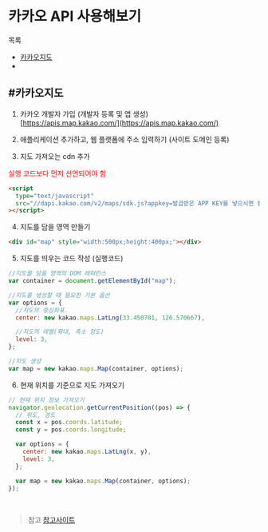 # 카카오 API 사용해보기

목록

- [카카오지도](#카카오지도)
- []()

## #카카오지도

1. 카카오 개발자 가입 (개발자 등록 및 앱 생성)<br>
   [https://apis.map.kakao.com/](https://apis.map.kakao.com/)

2. 애플리케이션 추가하고, 웹 플랫폼에 주소 입력하기 (사이트 도메인 등록)

3. 지도 가져오는 cdn 추가

<span style="color:red">실행 코드보다 먼저 선언되어야 함</span>

```html
<script
  type="text/javascript"
  src="//dapi.kakao.com/v2/maps/sdk.js?appkey=발급받은 APP KEY를 넣으시면 됩니다."
></script>
```

4. 지도를 담을 영역 만들기<br>

```html
<div id="map" style="width:500px;height:400px;"></div>
```

5. 지도를 띄우는 코드 작성 (실행코드)

```js
//지도를 담을 영역의 DOM 레퍼런스
var container = document.getElementById("map");

//지도를 생성할 때 필요한 기본 옵션
var options = {
  //지도의 중심좌표.
  center: new kakao.maps.LatLng(33.450701, 126.570667),

  //지도의 레벨(확대, 축소 정도)
  level: 3,
};

//지도 생성
var map = new kakao.maps.Map(container, options);
```

6. 현재 위치를 기준으로 지도 가져오기

```js
// 현재 위치 정보 가져오기
navigator.geolocation.getCurrentPosition((pos) => {
  // 위도, 경도
  const x = pos.coords.latitude;
  const y = pos.coords.longitude;

  var options = {
    center: new kakao.maps.LatLng(x, y),
    level: 3,
  };

  var map = new kakao.maps.Map(container, options);
});
```

<br>

> 참고
> [참고사이트](https://inpa.tistory.com/entry/JS-%F0%9F%93%9A-Geolocation-API%EB%A1%9C-%F0%9F%97%BA%EF%B8%8F-%EC%9C%84%EB%8F%84-%EA%B2%BD%EB%8F%84-%EC%96%BB%EA%B3%A0-%E2%9B%85-%EB%82%A0%EC%94%A8-%EC%98%A8%EB%8F%84-%EC%A0%95%EB%B3%B4%EB%A5%BC-%EC%96%BB%EC%96%B4%EC%98%A4%EA%B8%B0)
